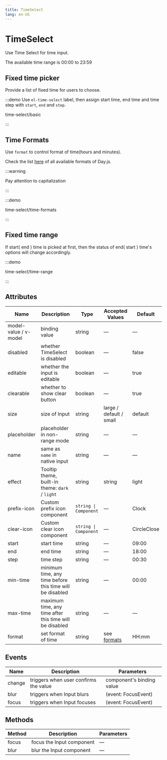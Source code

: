 ```yaml
---
title: TimeSelect
lang: en-US
---
```


# TimeSelect

Use Time Select for time input.

The available time range is 00:00 to 23:59

## Fixed time picker

Provide a list of fixed time for users to choose.

:::demo Use `el-time-select` label, then assign start time, end time and time step with `start`, `end` and `step`.

time-select/basic

:::

## Time Formats

Use `format` to control format of time(hours and minutes).

Check the list [here](https://day.js.org/docs/en/display/format#list-of-all-available-formats) of all available formats of Day.js.

:::warning

Pay attention to capitalization

:::

:::demo

time-select/time-formats

:::

## Fixed time range

If start( end ) time is picked at first, then the status of end( start ) time's options will change accordingly.

:::demo

time-select/time-range

:::

## Attributes

| Name                  | Description                                              | Type                  | Accepted Values                                                                        | Default     |
| --------------------- | -------------------------------------------------------- | --------------------- | -------------------------------------------------------------------------------------- | ----------- |
| model-value / v-model | binding value                                            | string                | —                                                                                      | —           |
| disabled              | whether TimeSelect is disabled                           | boolean               | —                                                                                      | false       |
| editable              | whether the input is editable                            | boolean               | —                                                                                      | true        |
| clearable             | whether to show clear button                             | boolean               | —                                                                                      | true        |
| size                  | size of Input                                            | string                | large / default / small                                                                | default     |
| placeholder           | placeholder in non-range mode                            | string                | —                                                                                      | —           |
| name                  | same as `name` in native input                           | string                | —                                                                                      | —           |
| effect                | Tooltip theme, built-in theme: `dark` / `light`          | string                | string                                                                                 | light       |
| prefix-icon           | Custom prefix icon component                             | `string \| Component` | —                                                                                      | Clock       |
| clear-icon            | Custom clear icon component                              | `string \| Component` | —                                                                                      | CircleClose |
| start                 | start time                                               | string                | —                                                                                      | 09:00       |
| end                   | end time                                                 | string                | —                                                                                      | 18:00       |
| step                  | time step                                                | string                | —                                                                                      | 00:30       |
| min-time              | minimum time, any time before this time will be disabled | string                | —                                                                                      | 00:00       |
| max-time              | maximum time, any time after this time will be disabled  | string                | —                                                                                      | —           |
| format                | set format of time                                       | string                | see [formats](https://day.js.org/docs/en/display/format#list-of-all-available-formats) | HH:mm       |

## Events

| Name   | Description                           | Parameters                |
| ------ | ------------------------------------- | ------------------------- |
| change | triggers when user confirms the value | component's binding value |
| blur   | triggers when Input blurs             | (event: FocusEvent)       |
| focus  | triggers when Input focuses           | (event: FocusEvent)       |

## Methods

| Method | Description               | Parameters |
| ------ | ------------------------- | ---------- |
| focus  | focus the Input component | —          |
| blur   | blur the Input component  | —          |
